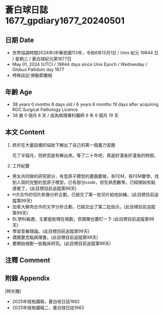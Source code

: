[_metadata_:encoding]: - "utf-8"
[_metadata_:language]: - "zh-Hant-TW"
[_metadata_:fileformat]: - "markdown"
[_metadata_:MIME_type]: - "text/plain"
[_metadata_:markdown_version]: - "commonmark version 0.30"
[_metadata_:markdown_spec]: - "https://spec.commonmark.org/0.30/"

# 蒼白球日誌1677_gpdiary1677_20240501 #

## 日期 Date ##

* 世界協調時間2024年(中華民國113年，令和6年)5月1日 / Unix 紀元 19844 日 / 星期三 / 蒼白球紀元第1677日
* May 01, 2024 (UTC) / 19844 days since Unix Epoch / Wednesday / Globus Pallidum day 1677
* 特殊註記:勞動節繳稅

## 年齡 Age ##

* 38 years 0 months 8 days old / 6 years 6 months 19 days after acquiring ROC Surgical Pathology Licence
* 38 歲 0 個月 8 天 / 成為病理專科醫師 6 年 6 個月 19 天

## 本文 Content ##

1. 終於在大量設備的協助下解出了自己的第一個量力習題

    花了半個月，但終究是有解出來。等了二十年吧，真是好漫長好漫長的時間。
    
2. 工作紀要

- 男友共同做的研究部分，有氫原子模型的畫圖要做，有FEM，有FEM要學。找到人寫的完整的氫原子模型，已有部分code，但先熟悉數學。已經開始有點感覺了。(此目標目前追蹤第99天)
- H大合作的切片影像分析企劃，已經交了第一批切片給他訓練。(此目標目前追蹤第99天)
- 加拿大鮮肉合作的文字分析企劃，已經交出了第二批指示。(此目標目前追蹤第99天)
- BL學科搬遷，主要是助理在規劃，但偶爾也要盯一下 (此目標目前追蹤第99天)
- 學習音樂理論。(此目標目前追蹤第99天)
- 偶爾要念點病理書。(此目標目前追蹤第99天)
- 要開始規劃一些臨床研究。(此目標目前追蹤第99天)

## 注釋 Comment ##


## 附錄 Appendix ##
[時光機]
- 2025年授袍講稿，蒼白球日誌1662
- 2025年授袍講稿二，蒼白球日誌1663

